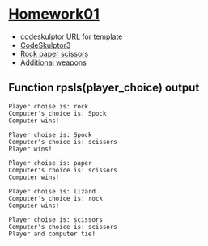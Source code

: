 # [Homework01](https://github.com/20awesome/VladBolibruk_MA2018Python/issues/2)

* [codeskulptor URL for template](http://www.codeskulptor.org/#examples-rpsls_template.py)
* [CodeSkulptor3](https://py3.codeskulptor.org/)
* [Rock paper scissors](https://en.wikipedia.org/wiki/Rock%E2%80%93paper%E2%80%93scissors)
* [Additional weapons](https://en.wikipedia.org/wiki/Rock%E2%80%93paper%E2%80%93scissors#Additional_weapons)


## Function **rpsls(player_choice)** output

```
Player choise is: rock
Computer's choice is: Spock
Computer wins!
```

```
Player choise is: Spock
Computer's choice is: scissors
Player wins!
```

```
Player choise is: paper
Computer's choice is: scissors
Computer wins!
```

```
Player choise is: lizard
Computer's choice is: rock
Computer wins!
```

```
Player choise is: scissors
Computer's choice is: scissors
Player and computer tie!
```